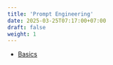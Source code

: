 ```yaml
---
title: 'Prompt Engineering'
date: 2025-03-25T07:17:00+07:00
draft: false
weight: 1
---
```


- [Basics](./basics)
